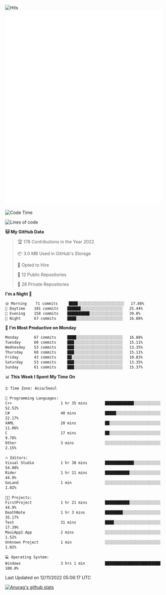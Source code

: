 ![Hits](https://hits.seeyoufarm.com/api/count/incr/badge.svg?url=https%3A%2F%2Fgithub.com%2Fkokose1234&count_bg=%2379C83D&title_bg=%23555555&icon=apple.svg&icon_color=%23E7E7E7&title=hits&edge_flat=false)
<br/>
![Metrics](https://github.com/kokose1234/kokose1234/blob/main/github-metrics.svg)

<!--START_SECTION:waka-->
![Code Time](http://img.shields.io/badge/Code%20Time-712%20hrs%2055%20mins-blue)

![Lines of code](https://img.shields.io/badge/From%20Hello%20World%20I%27ve%20Written-911%20Thousand%20lines%20of%20code-blue)

**🐱 My GitHub Data** 

> 🏆 178 Contributions in the Year 2022
 > 
> 📦 3.0 MB Used in GitHub's Storage 
 > 
> 💼 Opted to Hire
 > 
> 📜 12 Public Repositories 
 > 
> 🔑 28 Private Repositories  
 > 
**I'm a Night 🦉** 

```text
🌞 Morning    71 commits     ████░░░░░░░░░░░░░░░░░░░░░   17.88% 
🌆 Daytime    101 commits    ██████░░░░░░░░░░░░░░░░░░░   25.44% 
🌃 Evening    158 commits    ██████████░░░░░░░░░░░░░░░   39.8% 
🌙 Night      67 commits     ████░░░░░░░░░░░░░░░░░░░░░   16.88%

```
📅 **I'm Most Productive on Monday** 

```text
Monday       67 commits     ████░░░░░░░░░░░░░░░░░░░░░   16.88% 
Tuesday      60 commits     ███░░░░░░░░░░░░░░░░░░░░░░   15.11% 
Wednesday    53 commits     ███░░░░░░░░░░░░░░░░░░░░░░   13.35% 
Thursday     60 commits     ███░░░░░░░░░░░░░░░░░░░░░░   15.11% 
Friday       43 commits     ██░░░░░░░░░░░░░░░░░░░░░░░   10.83% 
Saturday     53 commits     ███░░░░░░░░░░░░░░░░░░░░░░   13.35% 
Sunday       61 commits     ███░░░░░░░░░░░░░░░░░░░░░░   15.37%

```


📊 **This Week I Spent My Time On** 

```text
⌚︎ Time Zone: Asia/Seoul

💬 Programming Languages: 
C++                      1 hr 35 mins        █████████████░░░░░░░░░░░░   52.52% 
C#                       40 mins             █████░░░░░░░░░░░░░░░░░░░░   22.17% 
XAML                     20 mins             ██░░░░░░░░░░░░░░░░░░░░░░░   11.06% 
C                        17 mins             ██░░░░░░░░░░░░░░░░░░░░░░░   9.78% 
Other                    3 mins              ░░░░░░░░░░░░░░░░░░░░░░░░░   2.15%

🔥 Editors: 
Visual Studio            1 hr 38 mins        █████████████░░░░░░░░░░░░   54.08% 
Rider                    1 hr 21 mins        ███████████░░░░░░░░░░░░░░   44.9% 
GoLand                   1 min               ░░░░░░░░░░░░░░░░░░░░░░░░░   1.02%

🐱‍💻 Projects: 
FirstProject             1 hr 21 mins        ███████████░░░░░░░░░░░░░░   44.9% 
DeathNote                1 hr 3 mins         ████████░░░░░░░░░░░░░░░░░   35.17% 
Test                     31 mins             ████░░░░░░░░░░░░░░░░░░░░░   17.39% 
MauiApp2.App             2 mins              ░░░░░░░░░░░░░░░░░░░░░░░░░   1.52% 
Unknown Project          1 min               ░░░░░░░░░░░░░░░░░░░░░░░░░   1.02%

💻 Operating System: 
Windows                  3 hrs 1 min         █████████████████████████   100.0%

```


 Last Updated on 12/11/2022 05:06:17 UTC
<!--END_SECTION:waka-->

[![Anurag's github stats](https://github-readme-stats.vercel.app/api?username=kokose1234&theme=dracula)](https://github.com/anuraghazra/github-readme-stats)



	
